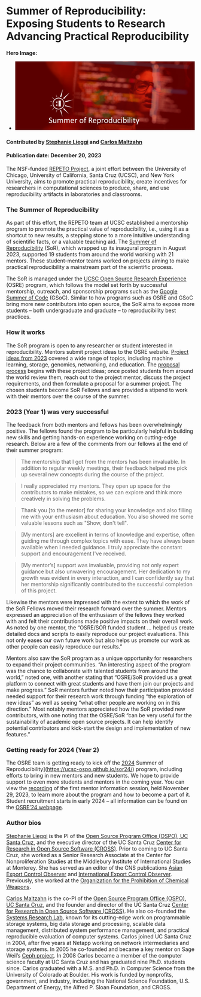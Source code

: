 # Summer of Reproducibility: Exposing Students to Research Advancing Practical Reproducibility

**Hero Image:**

 - <img src='../../images/Blog2312_SoR.png' />
 
#### Contributed by [Stephanie Lieggi](https://github.com/slieggi) and [Carlos Maltzahn](https://github.com/carlosmalt)

#### Publication date: December 20, 2023

The NSF-funded [REPETO Project](https://repeto.cs.uchicago.edu/), a joint effort between the University of Chicago, University of  California, Santa Cruz (UCSC), and New York University, aims to promote practical reproducibility, create incentives for researchers in computational sciences to produce, share, and use reproducibility artifacts in laboratories and classrooms. 

### The Summer of Reproducibility

As part of this effort, the REPETO team at UCSC established a mentorship program to promote the practical value of reproducibility, i.e., using it as a shortcut to new results, a stepping stone to a more intuitive understanding of scientific facts, or a valuable teaching aid. The [Summer of Reproducibility](https://ucsc-ospo.github.io/sor/) (SoR), which wrapped up its inaugural program in August 2023, supported 19 students from around the world working with 21 mentors. These student-mentor teams worked on projects aiming to make practical reproducibility a mainstream part of the scientific process.

The SoR is managed under the [UCSC Open Source Research Experience](https://ucsc-ospo.github.io/osre/) (OSRE) program, which follows the model set forth by successful mentorship, outreach, and sponsorship programs such as the [Google Summer of Code](https://summerofcode.withgoogle.com/) (GSoC).  Similar to how programs such as OSRE and GSoC bring more new contributors into open source, the SoR aims to expose more students – both undergraduate and graduate – to reproducibility best practices.

### How it works

The SoR program is open to any researcher or student interested in reproducibility. Mentors submit project ideas to the OSRE website. [Project ideas from 2023](https://ucsc-ospo.github.io/osre23/#projects) covered a wide range of topics, including machine learning, storage, genomics, networking, and education.  The [proposal process](https://ucsc-ospo.github.io/osredocs/forstudents/) begins with these project ideas; once posted students from around the world review them, reach out to the project mentor, discuss the project requirements, and then formulate a proposal for a summer project. The chosen students become SoR Fellows and are provided a stipend to work with their mentors over the course of the summer.

### 2023 (Year 1) was very successful

The feedback from both mentors and fellows has been overwhelmingly positive. The fellows found the program to be particularly helpful in building new skills and getting hands-on experience working on cutting-edge research. Below are a few of the comments from our fellows at the end of their summer program:

> The mentorship that I got from the mentors has been invaluable. In addition to regular weekly meetings, their feedback helped me pick up several new concepts during the course of the project.

> I really appreciated my mentors. They open up space for the contributors to make mistakes, so we can explore and think more creatively in solving the problems.

> Thank you [to the mentor] for sharing your knowledge and also filling me with your enthusiasm about education. You also showed me some valuable lessons such as "Show, don't tell".

> [My mentors] are excellent in terms of knowledge and expertise, often guiding me through complex topics with ease. They have always been available when I needed guidance. I truly appreciate the constant support and encouragement I've received.

> [My mentor’s] support was invaluable, providing not only expert guidance but also unwavering encouragement. Her dedication to my growth was evident in every interaction, and I can confidently say that her mentorship significantly contributed to the successful completion of this project.

Likewise the mentors were impressed with the extent to which the work of the SoR Fellows moved their research forward over the summer. Mentors expressed an appreciation of the enthusiasm of the fellows they worked with and felt their contributions made positive impacts on their overall work.  As noted by one mentor, the “OSRE/SOR funded student … helped us create detailed docs and scripts to easily reproduce our project evaluations. This not only eases our own future work but also helps us promote our work as other people can easily reproduce our results.”

Mentors also saw the SoR program as a unique opportunity for researchers to expand their project communities. “An interesting aspect of the program was the chance to collaborate with talented students from around the world,” noted one, with another stating that “OSRE/SoR provided us a great platform to connect with great students and have them join our projects and make progress.”  SoR mentors further noted how their participation provided needed support for their research work through funding “the exploration of new ideas” as well as seeing “what other people are working on in this direction.” Most notably mentors appreciated how the SoR provided new contributors, with one noting that the OSRE/SoR “can be very useful for the sustainability of academic open source projects. It can help identify potential contributors and kick-start the design and implementation of new features.” 

### Getting ready for 2024 (Year 2)

The OSRE team is getting ready to kick off the [2024](https://ucsc-ospo.github.io/sor24/) Summer of Reproducibility](https://ucsc-ospo.github.io/sor24/) program, including efforts to bring in new mentors and new students.  We hope to provide support to even more students and mentors in the coming year.  You can view the [recording](https://youtu.be/toIQD7CSfLg?si=u5j5Ps4poQlOoo3i) of the first mentor information session, held November 29, 2023, to learn more about the program and how to become a part of it. Student recruitment starts in early 2024 – all information can be found on the [OSRE’24 webpage](https://ucsc-ospo.github.io/osre24/). 

### Author bios

[Stephanie Lieggi](https://ucsc-ospo.github.io/author/stephanie-lieggi/) is the PI of the [Open Source Program Office (OSPO), UC Santa Cruz](https://ospo.ucsc.edu), and the executive director of the UC Santa Cruz [Center for Research in Open Source Software (CROSS)](https://cross.ucsc.edu). Prior to coming to UC Santa Cruz, she worked as a Senior Research Associate at the Center for Nonproliferation Studies at the Middlebury Institute of International Studies at Monterey. She has served as an editor of the CNS publications [Asian Export Control Observer](https://cns.miis.edu/pubs/observer/asian/) and [International Export Control Observer](https://cns.miis.edu/pubs/observer/). Previously, she worked at the [Organization for the Prohibition of Chemical Weapons](https://www.opcw.org/).

[Carlos Maltzahn](https://people.ucsc.edu/carlosm) is the co-PI of the [Open Source Program Office (OSPO), UC Santa Cruz](https://ospo.ucsc.edu), and the founder and director of the UC Santa Cruz [Center for Research in Open Source Software (CROSS)](https://cross.ucsc.edu). He also co-founded the [Systems Research Lab](https://systems.soe.ucsc.edu), known for its cutting-edge work on programmable storage systems, big data storage and processing, scalable data management, distributed system performance management, and practical reproducible evaluation of computer systems. Carlos joined UC Santa Cruz in 2004, after five years at Netapp working on network intermediaries and storage systems. In 2005 he co-founded and became a key mentor on Sage Weil’s [Ceph project](https://ceph.io). In 2008 Carlos became a member of the computer science faculty at UC Santa Cruz and has graduated nine Ph.D. students since. Carlos graduated with a M.S. and Ph.D. in Computer Science from the University of Colorado at Boulder. His work is funded by nonprofits, government, and industry, including the National Science Foundation, U.S. Department of Energy, the Alfred P. Sloan Foundation, and CROSS.

<!---
Publish: yes
Topics: "projects and organizations", "funding sources and programs", "reproducibility"
Track: Community
--->
